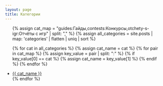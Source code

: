 ```yaml
---
layout: page
title: Категории
---
```


<ul>
  {% assign cat_map = "guides:Гайды,contests:Конкурсы,otchety-s-igr:Отчёты с игр" | split: "," %}
  {% assign all_categories = site.posts | map: 'categories' | flatten | uniq | sort %}

  {% for cat in all_categories %}
    {% assign cat_name = cat %}
    {% for pair in cat_map %}
      {% assign key_value = pair | split: ":" %}
      {% if key_value[0] == cat %}
        {% assign cat_name = key_value[1] %}
      {% endif %}
    {% endfor %}
    <li><a href="/categories/{{ cat }}.html">{{ cat_name }}</a></li>
  {% endfor %}
</ul>
